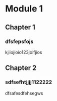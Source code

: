 # Module 1

## Chapter 1

### dfsfepsfojs

kjiiojioio123joifjios

## Chapter 2

### sdfsefhtjjjj1122222

dfsafesdfehsegws
